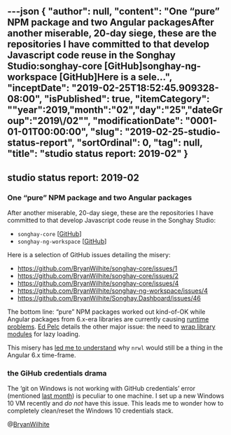 ---json
{
  "author": null,
  "content": "One “pure” NPM package and two Angular packagesAfter another miserable, 20-day siege, these are the repositories I have committed to that develop Javascript code reuse in the Songhay Studio:songhay-core [GitHub]songhay-ng-workspace [GitHub]Here is a sele...",
  "inceptDate": "2019-02-25T18:52:45.909328-08:00",
  "isPublished": true,
  "itemCategory": "\"year\":2019,\"month\":\"02\",\"day\":\"25\",\"dateGroup\":\"2019\\/02\"",
  "modificationDate": "0001-01-01T00:00:00",
  "slug": "2019-02-25-studio-status-report",
  "sortOrdinal": 0,
  "tag": null,
  "title": "studio status report: 2019-02"
}
---

## studio status report: 2019-02

### One “pure” NPM package and two Angular packages

After another miserable, 20-day siege, these are the repositories I have committed to that develop Javascript code reuse in the Songhay Studio:

* `songhay-core` [[GitHub](https://github.com/BryanWilhite/songhay-core)]
* `songhay-ng-workspace` [[GitHub](https://github.com/BryanWilhite/songhay-ng-workspace)]

Here is a selection of GitHub issues detailing the misery:

* <https://github.com/BryanWilhite/songhay-core/issues/1>
* <https://github.com/BryanWilhite/songhay-core/issues/2>
* <https://github.com/BryanWilhite/songhay-core/issues/4>
* <https://github.com/BryanWilhite/songhay-ng-workspace/issues/4>
* <https://github.com/BryanWilhite/Songhay.Dashboard/issues/46>

The bottom line: “pure” NPM packages worked out kind-of-OK while Angular packages from 6.x-era libraries are currently causing [runtime problems](https://github.com/BryanWilhite/Songhay.Dashboard/issues/48). [Ed Pelc](https://twitter.com/ed_pelc) details the other major issue: the need to [wrap library modules](https://youtu.be/nP7Yodr-WUA?t=1340) for lazy loading.

This misery has [led me to understand](https://github.com/BryanWilhite/songhay-ng-workspace/issues/4#issuecomment-465367238) why `nrwl` would still be a thing in the Angular 6.x time-frame.

### the GiHub credentials drama

The ‘git on Windows is not working with GitHub credentials’ error (mentioned [last month](http://songhayblog.azurewebsites.net/blog/entry/studio-status-report-2019-01)) is peculiar to one machine. I set up a new Windows 10 VM recently and _do not_ have this issue. This leads me to wonder how to completely clean/reset the Windows 10 credentials stack.

@[BryanWilhite](https://twitter.com/bryanwilhite)

